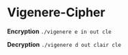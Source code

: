 Vigenere-Cipher
===============
**Encryption**
```./vigenere e in out cle```

**Decryption**
```./vigenere d out clair cle```
